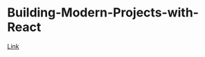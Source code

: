 # Building-Modern-Projects-with-React

[Link](https://www.linkedin.com/learning/building-modern-projects-with-react)
